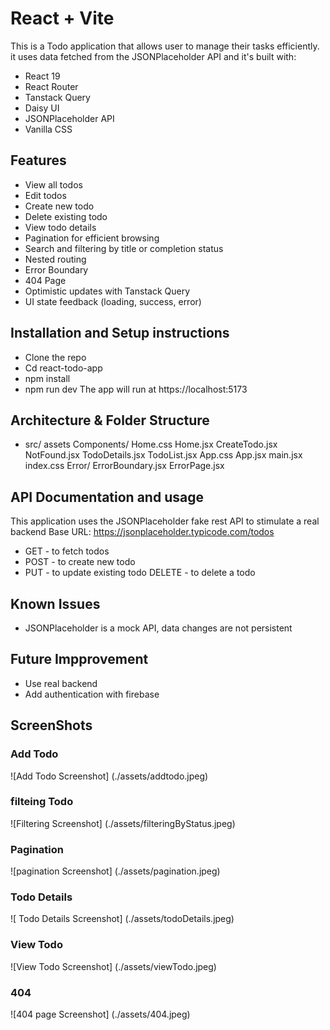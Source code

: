 # React + Vite
This is a Todo application that allows user to manage their tasks efficiently. it uses data fetched from the JSONPlaceholder API and it's built with:
- React 19
- React Router
- Tanstack Query
- Daisy UI
- JSONPlaceholder API
- Vanilla CSS

## Features
- View all todos
- Edit todos
- Create new todo
- Delete existing todo
- View todo details
- Pagination for efficient browsing
- Search and filtering by title or completion status
- Nested routing
- Error Boundary
- 404 Page
- Optimistic updates with Tanstack Query
- UI state feedback (loading, success, error)

## Installation and Setup instructions
- Clone the repo
- Cd react-todo-app
- npm install
- npm run dev
The app will run at https://localhost:5173

## Architecture & Folder Structure
- src/
    assets
    Components/
       Home.css
       Home.jsx
       CreateTodo.jsx
       NotFound.jsx
       TodoDetails.jsx
       TodoList.jsx
       App.css
       App.jsx
       main.jsx
       index.css
       Error/
           ErrorBoundary.jsx
           ErrorPage.jsx

## API Documentation and usage
This application uses the JSONPlaceholder fake rest API to stimulate a real backend
Base URL: https://jsonplaceholder.typicode.com/todos

- GET - to fetch todos
- POST - to create new todo
- PUT - to update existing todo
DELETE - to delete a todo

## Known Issues
- JSONPlaceholder is a mock API, data changes are not persistent

## Future Impprovement
- Use real backend
- Add authentication with firebase


## ScreenShots

### Add Todo
![Add Todo Screenshot] (./assets/addtodo.jpeg)


### filteing Todo
![Filtering Screenshot] (./assets/filteringByStatus.jpeg)


### Pagination
![pagination  Screenshot] (./assets/pagination.jpeg)


### Todo Details
![ Todo  Details Screenshot] (./assets/todoDetails.jpeg)


### View Todo
![View Todo Screenshot] (./assets/viewTodo.jpeg)



### 404
![404 page Screenshot] (./assets/404.jpeg)
